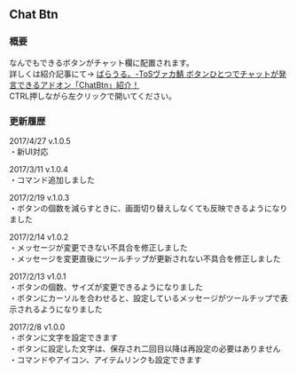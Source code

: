 ## Chat Btn 
### 概要
なんでもできるボタンがチャット欄に配置されます。  
詳しくは紹介記事にて→
[ばらうる。-ToSヴァカ鯖 ボタンひとつでチャットが発言できるアドオン「ChatBtn」紹介！](http://uruchi.blog51.fc2.com/blog-entry-808.html)  
CTRL押しながら左クリックで開いてください。

### 更新履歴
2017/4/27 v.1.0.5  
・新UI対応  

2017/3/11 v.1.0.4  
・コマンド追加しました  

2017/2/19 v.1.0.3  
・ボタンの個数を減らすときに、画面切り替えしなくても反映できるようになりました  

2017/2/14 v1.0.2  
・メッセージが変更できない不具合を修正しました  
・メッセージを変更直後にツールチップが更新されない不具合を修正しました  

2017/2/13 v1.0.1  
・ボタンの個数、サイズが変更できるようになりました  
・ボタンにカーソルを合わせると、設定しているメッセージがツールチップで表示されるようになりました  

2017/2/8 v1.0.0  
・ボタンに文字を設定できます  
・ボタンに設定した文字は、保存され二回目以降は再設定の必要はありません  
・コマンドやアイコン、アイテムリンクも設定できます  

